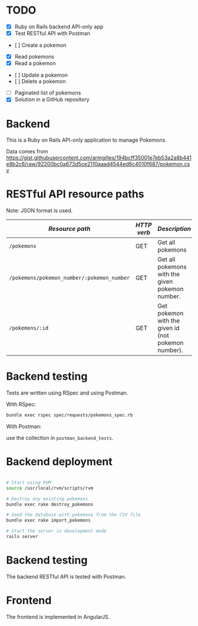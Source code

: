 
# TODO

- [x] Ruby on Rails backend API-only app
- [x] Test RESTful API with Postman
- [ ] Create a pokemon
- [x] Read pokemons
- [x] Read a pokemon
- [ ] Update a pokemon
- [ ] Delete a pokemon
- [ ] Paginated list of pokemons
- [x] Solution in a GitHub repository

# Backend

This is a Ruby on Rails API-only application to manage Pokemons.

Data comes from https://gist.githubusercontent.com/armgilles/194bcff35001e7eb53a2a8b441e8b2c6/raw/92200bc0a673d5ce2110aaad4544ed6c4010f687/pokemon.csv

# RESTful API resource paths

Note: JSON format is used.

| *Resource path*                             | *HTTP verb* | *Description* |
| ---                                         | ---         | ---           |
| `/pokemons`                                 | GET         | Get all pokemons |
| `/pokemons/pokemon_number/:pokemon_number`  | GET         | Get all pokemons with the given pokemon number. |
| `/pokemons/:id`                             | GET         | Get pokemon with the given id (not pokemon number). |

# Backend testing

Tests are written using RSpec and using Postman.


With RSpec:

```bash
bundle exec rspec spec/requests/pokemons_spec.rb
```

With Postman:

use the collection in `postman_backend_tests`.

# Backend deployment

```bash

# Start using RVM
source /usr/local/rvm/scripts/rvm

# Destroy any existing pokemons
bundle exec rake destroy_pokemons

# Seed the database with pokemons from the CSV file
bundle exec rake import_pokemons

# Start the server in development mode
rails server
```

# Backend testing

The backend RESTful API is tested with Postman.

# Frontend

The frontend is implemented in AngularJS.


